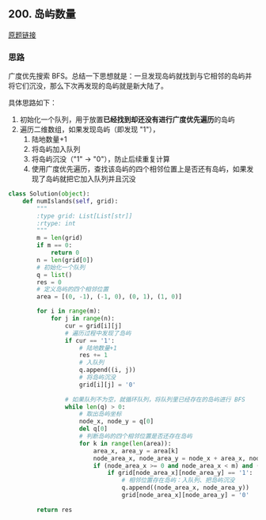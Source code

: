 ## 200. 岛屿数量

[原题链接](https://leetcode-cn.com/problems/number-of-islands/)

### 思路

广度优先搜索 BFS。总结一下思想就是：一旦发现岛屿就找到与它相邻的岛屿并将它们沉没，那么下次再发现的岛屿就是新大陆了。

具体思路如下：

1. 初始化一个队列，用于放置**已经找到却还没有进行广度优先遍历**的岛屿
2. 遍历二维数组，如果发现岛屿（即发现 "1"），
   1. 陆地数量+1
   2. 将岛屿加入队列
   3. 将岛屿沉没（"1" -> "0"），防止后续重复计算
   4. 使用广度优先遍历，查找该岛屿的四个相邻位置上是否还有岛屿，如果发现了岛屿就把它加入队列并且沉没

```python
class Solution(object):
    def numIslands(self, grid):
        """
        :type grid: List[List[str]]
        :rtype: int
        """
        m = len(grid)
        if m == 0:
            return 0
        n = len(grid[0])
        # 初始化一个队列
        q = list()
        res = 0
        # 定义岛屿的四个相邻位置
        area = [(0, -1), (-1, 0), (0, 1), (1, 0)]

        for i in range(m):
            for j in range(n):
                cur = grid[i][j]
                # 遍历过程中发现了岛屿
                if cur == '1':
                    # 陆地数量+1
                    res += 1
                    # 入队列
                    q.append((i, j))
                    # 将岛屿沉没
                    grid[i][j] = '0'
                    
                # 如果队列不为空，就循环队列，将队列里已经存在的岛屿进行 BFS
                while len(q) > 0:
                    # 取出岛屿坐标
                    node_x, node_y = q[0]
                    del q[0]
                    # 判断岛屿的四个相邻位置是否还存在岛屿
                    for k in range(len(area)):
                        area_x, area_y = area[k]
                        node_area_x, node_area_y = node_x + area_x, node_y + area_y
                        if (node_area_x >= 0 and node_area_x < m) and (node_area_y >= 0 and node_area_y < n):
                            if grid[node_area_x][node_area_y] == '1':
                                # 相邻位置存在岛屿：入队列、把岛屿沉没
                                q.append((node_area_x, node_area_y))
                                grid[node_area_x][node_area_y] = '0'
                    
        return res
```